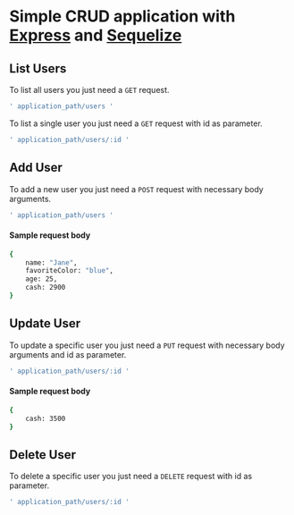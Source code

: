 # Simple CRUD application with [Express] and [Sequelize]

List Users
----------
To list all users you just need a `GET` request.
```sh
' application_path/users '
```

To list a single user you just need a `GET` request with id as parameter.
```sh
' application_path/users/:id '
```

Add User
----------
To add a new user you just need a `POST` request with necessary body arguments.
```sh
' application_path/users '
```

#### Sample request body
```sh
{
    name: "Jane",
    favoriteColor: "blue",
    age: 25,
    cash: 2900
}
```

Update User
----------
To update a specific user you just need a `PUT` request with necessary body arguments and id as parameter.
```sh
' application_path/users/:id '
```
#### Sample request body
```sh
{
    cash: 3500
}
```

Delete User
----------
To delete a specific user you just need a `DELETE` request with id as parameter.
```sh
' application_path/users/:id '
```
   [sequelize]: <https://sequelize.org/>
   [express]: <http://expressjs.com>

